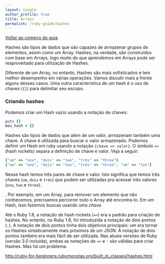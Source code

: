 ```yaml
---
layout: single
author_profile: true
title: Arrays
permalink: /ruby-guide/hashes
---
```


[Voltar ao começo do guia](/ruby-guide/).

Hashes são tipos de dados que são capazes de armazenar grupos de elementos, assim como um Array. Hashes, na verdade, são construídos com base em Arrays, logo muito do que aprendemos em Arrays pode ser reaproveitado para utilização de Hashes.

Diferente de um Array, no entanto, Hashes são mais sofisticados e tem melhor desempenho em várias operações. Vamos discutir mais a frente alguns desses casos. Uma outra característica de um hash é o uso de chaves (```{}```) para delimitar seu escopo.

### Criando hashes

Podemos criar um Hash vazio usando a notação de chaves:

```ruby
puts {}
meu_hash = {}
```

Hashes são tipos de dados que além de um valor, armazenam também uma chave. A chave é utilizada para buscar o valor armazenado. Podemos definir um Hash em ruby usando a notação ```{chave => valor}```. O símbolo ```=>``` (hash rockets) separa a definição de chave e valor. Veja a seguir:

```ruby
{"um" => "one", "dois" => "two", "três" => "three"}
{"um" => "one", "dois" => "two", "três" => "three", "um" => "ten"}
```

Nesse hash temos três pares de chave e valor. Isto significa que temos três chaves (```um```, ```dois``` e ```três```) que podem ser utilizadas pra acessar três valores (```one```, ```two``` e ```three```). 

. Por exemplo, em um Array, para remover um elemento que não conhecemos, precisamos percorrer todo o Array até encontra-lo. Em um Hash, isso fazemos buscas usando uma *chave*.  



Até o Ruby 1.8, a notação de hash rockets (```=>```) era a padrão para criação de hashes. No entanto, no Ruby 1.9, foi introduzida a notação de dois pontos (```:```). A notação de dois pontos tinha dois objetivos principais: um era tornar os Hashes sintaticamente mais próximos de um JSON. A notação de dois pontos também era mais fácil de ser utilizada. Nas atuais versões de Ruby (versão 3.0 incluída), ambas as notações de ```=>``` e ```:``` são válidas para criar Hashes. Mas há um problema.

http://ruby-for-beginners.rubymonstas.org/built_in_classes/hashes.html
